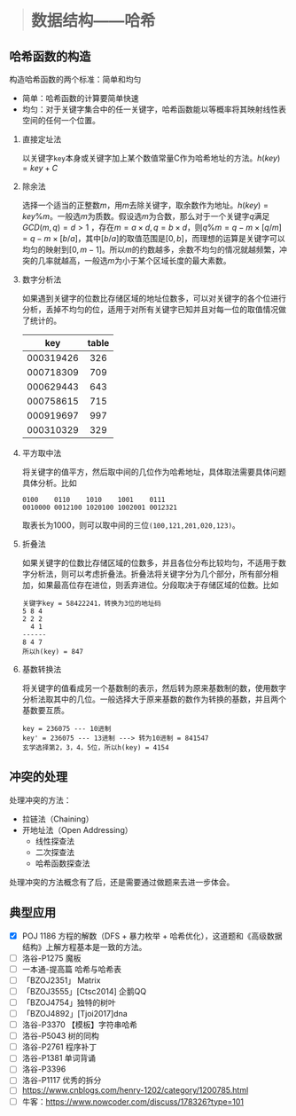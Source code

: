 > # 数据结构——哈希

## 哈希函数的构造

构造哈希函数的两个标准：简单和均匀

* 简单：哈希函数的计算要简单快速
* 均匀：对于关键字集合中的任一关键字，哈希函数能以等概率将其映射线性表空间的任何一个位置。

1. 直接定址法

   以关键字`key`本身或关键字加上某个数值常量C作为哈希地址的方法。$h(key) = key + C$

2. 除余法

   选择一个适当的正整数$m$，用$m$去除关键字，取余数作为地址。$h(key) = key \% m$。一般选$m$为质数。假设选$m$为合数，那么对于一个关键字$q$满足$GCD(m, q) = d > 1$ ，存在$m = a \times d, q = b \times d$，则$q \% m = q - m \times [q/m] = q - m\times[b/a]$，其中$[b/a]$的取值范围是$[0,b]$，而理想的运算是关键字可以均匀的映射到$[0,m-1]$。所以$m$的约数越多，余数不均匀的情况就越频繁，冲突的几率就越高，一般选$m$为小于某个区域长度的最大素数。

3. 数字分析法

   如果遇到关键字的位数比存储区域的地址位数多，可以对关键字的各个位进行分析，丢掉不均匀的位，适用于对所有关键字已知并且对每一位的取值情况做了统计的。

   |    key    | table |
   | :-------: | :---: |
   | 000319426 |  326  |
   | 000718309 |  709  |
   | 000629443 |  643  |
   | 000758615 |  715  |
   | 000919697 |  997  |
   | 000310329 |  329  |

4. 平方取中法

   将关键字的值平方，然后取中间的几位作为哈希地址，具体取法需要具体问题具体分析。比如

   ```
   0100    0110    1010    1001    0111
   0010000 0012100 1020100 1002001 0012321
   ```

   取表长为1000，则可以取中间的三位`(100,121,201,020,123)`。

5. 折叠法

   如果关键字的位数比存储区域的位数多，并且各位分布比较均匀，不适用于数字分析法，则可以考虑折叠法。折叠法将关键字分为几个部分，所有部分相加，如果最高位存在进位，则丢弃进位。分段取决于存储区域的位数。比如

   ```
   关键字key = 58422241，转换为3位的地址码
   5 8 4
   2 2 2
     4 1
   ------
   8 4 7
   所以h(key) = 847
   ```

6. 基数转换法

   将关键字的值看成另一个基数制的表示，然后转为原来基数制的数，使用数字分析法取其中的几位。一般选择大于原来基数的数作为转换的基数，并且两个基数要互质。

   ```
   key = 236075 --- 10进制
   key' = 236075 --- 13进制 ---> 转为10进制 = 841547
   玄学选择第2，3，4，5位，所以h(key) = 4154
   ```

## 冲突的处理

处理冲突的方法：

* 拉链法（Chaining）
* 开地址法（Open Addressing）
  * 线性探查法
  * 二次探查法
  * 哈希函数探查法

处理冲突的方法概念有了后，还是需要通过做题来去进一步体会。

## 典型应用

- [x] POJ 1186 方程的解数（DFS + 暴力枚举 + 哈希优化），这道题和《高级数据结构》上解方程基本是一致的方法。
- [ ] 洛谷-P1275 魔板
- [ ] 一本通-提高篇 哈希与哈希表
- [ ] 「BZOJ2351」 Matrix
- [ ] 「BZOJ3555」[Ctsc2014] 企鹅QQ
- [ ] 「BZOJ4754」独特的树叶
- [ ] 「BZOJ4892」[Tjoi2017]dna
- [ ] 洛谷-P3370 【模板】字符串哈希
- [ ] 洛谷-P5043 树的同构
- [ ] 洛谷-P2761 程序补丁
- [ ] 洛谷-P1381 单词背诵
- [ ] 洛谷-P3396 
- [ ] 洛谷-P1117 优秀的拆分
- [ ] https://www.cnblogs.com/henry-1202/category/1200785.html
- [ ] 牛客：https://www.nowcoder.com/discuss/178326?type=101